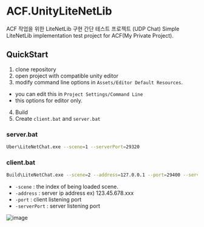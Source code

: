 # ACF.UnityLiteNetLib
ACF 작업을 위한 LiteNetLib 구현 간단 테스트 프로젝트 (UDP Chat)
Simple LiteNetLib implementation test project for ACF(My Private Project).

## QuickStart
1. clone repository
2. open project with compatible unity editor
3. modify command line options in `Assets/Editor Default Resources`.
  - you can edit this in `Project Settings/Command Line`
  - this options for editor only.
4. Build
5. Create `client.bat` and `server.bat`

### server.bat
```sh
Uber\LiteNetChat.exe --scene=1 --serverPort=29320
```

### client.bat
```sh
Build\LiteNetChat.exe --scene=2 --address=127.0.0.1 --port=29400 --serverPort=29320
```

- `-scene` : the index of being loaded scene.  
- `-address` : server ip address ex) 123.45.678.xxx  
- `-port` : client listening port  
- `-serverPort` : server listening port  

![image](https://user-images.githubusercontent.com/79823287/135565993-a9ec01aa-7f35-44f7-a31b-b1699518944e.png)

